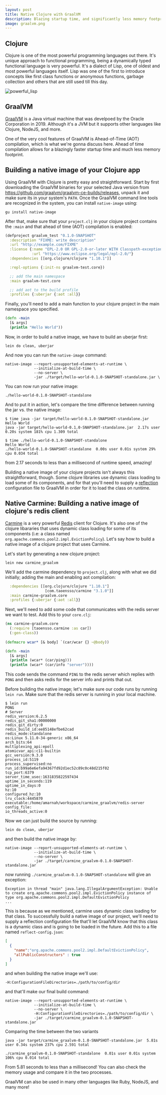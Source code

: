 ```yaml
---
layout: post
title: Native Clojure with GraalVM
description: Blazing startup time, and significantly less memory footprint
image: graalvm.png
---
```


## Clojure
Clojure is one of the most powerful programming languages out there. It's unique approach to functional programming, being a dynamically typed functional language is very powerful. It's a dialect of Lisp, one of oldest and most powerful languages itself. Lisp was one of the first to introduce concepts like first class functions or anonymous functions, garbage collection and others that are still used till this day.

![powerful_lisp](https://imgs.xkcd.com/comics/lisp_cycles.png)

## GraalVM
[GraalVM](https://www.graalvm.org/) is a Java virtual machine that was develpoed by the Oracle Corporation in 2019. Although it's a JVM but it supports other languages like Clojure, NodeJS, and more.

One of the very cool features of GraalVM is Ahead-of-Time (AOT) compilation, which is what we're gonna discuss here. Ahead of time compilation allows for a blazingly faster startup time and much less memory footprint.

## Building a native image of your Clojure app
Using GraalVM with Clojure is pretty easy and straightforward. Start by first downloading the GraalVM binaries for your selected Java version from https://github.com/graalvm/graalvm-ce-builds/releases, unpack it and make sure its in your system's `PATH`.
Once the GraalVM command line tools are recognized in the system, you can install `native-image` using:

`gu install native-image`

After that, make sure that your `project.clj` in your clojure project contains the `:main` and that ahead of time (AOT) compilation is enabled:

```clojure
(defproject graalvm_test "0.1.0-SNAPSHOT"
  :description "FIXME: write description"
  :url "http://example.com/FIXME"
  :license {:name "EPL-2.0 OR GPL-2.0-or-later WITH Classpath-exception-2.0"
            :url "https://www.eclipse.org/legal/epl-2.0/"}
  :dependencies [[org.clojure/clojure "1.10.1"]]

  :repl-options {:init-ns graalvm-test.core})

  ;; add the main namespace
  :main graalvm-test.core

  ;; add aot to the build profile
  :profiles {:uberjar {:aot :all}}
```

Finally, you'll need to add a main function to your clojure project in the main namespace you specified.

```clojure
(defn -main 
  [& args]
  (println "Hello World"))
```

Now, in order to build a native image, we have to build an uberjar first:

`lein do clean, uberjar`

And now you can run the `native-image` command:

```
native-image --report-unsupported-elements-at-runtime \
             --initialize-at-build-time \
             --no-server \
             -jar ./target/hello-world-0.1.0-SNAPSHOT-standalone.jar \
```

You can now run your native image:

`./hello-world-0.1.0-SNAPSHOT-standalone`

And to put it in action, let's compare the time difference between running the jar vs. the native image:

```
$ time java -jar target/hello-world-0.1.0-SNAPSHOT-standalone.jar
Hello World
java -jar target/hello-world-0.1.0-SNAPSHOT-standalone.jar  2.17s user 0.20s system 181% cpu 1.309 total

$ time ./hello-world-0.1.0-SNAPSHOT-standalone
Hello World
./hello-world-0.1.0-SNAPSHOT-standalone  0.00s user 0.01s system 29% cpu 0.034 total
```

from 2.17 seconds to less than a millisecond of runtime speed, amazing!

Building a native image of your clojure projects isn't always this straightforward, though. Some clojure libraries use dynamic class loading to load some of its components, and for that you'll need to supply a [reflection](https://medium.com/swlh/reflection-a-hidden-jvm-superpower-54a5a70fef0d) configuration file to GraalVM in order for it to load the class on runtime. 

## Native Carmine: Building a native image of clojure's redis client
[Carmine](https://github.com/ptaoussanis/carmine) is a very powerful [Redis](https://redis.io/) client for Clojure. It's also one of the clojure libararies that uses dynamic class loading for some of its components (i.e: a class named `org.apache.commons.pool2.impl.EvictionPolicy`). Let's say how to build a native image of a clojure project that uses Carmine.

Let's start by generating a new clojure project:

`lein new carmine_graalvm`

We'll add the carmine dependency to `project.clj`, along with what we did initially; adding the main and enabling aot compilation:

```clojure
  :dependencies [[org.clojure/clojure "1.10.1"]
                  [com.taoensso/carmine "3.1.0"]]
  :main carmine-graalvm.core
  :profiles {:uberjar {:aot :all}}
```

Next, we'll need to add some code that communicates with the redis server we want to test. Add this to your `core.clj`:

```clojure
(ns carmine-graalvm.core       
  (:require [taoensso.carmine :as car])
  (:gen-class))                
  
(defmacro wcar* [& body] `(car/wcar {} ~@body))

(defn -main                    
  [& args]                     
  (println (wcar* (car/ping)))
  (println (wcar* (car/info "server"))))
```

This code sends the command `PING` to the redis server which replies with `PONG` and then asks redis for the server info and prints that out.

Before building the native image; let's make sure our code runs by running `lein run`. Make sure that the redis server is running in your local machine.

```
$ lein run
PONG
# Server
redis_version:6.2.5
redis_git_sha1:00000000
redis_git_dirty:0
redis_build_id:ee85148efbe62cad
redis_mode:standalone
os:Linux 5.11.0-34-generic x86_64
arch_bits:64
multiplexing_api:epoll
atomicvar_api:c11-builtin
gcc_version:9.3.0
process_id:5119
process_supervised:no
run_id:b99a6e6efa94367fd92d1ec52c89c0c48d215f02
tcp_port:6379
server_time_usec:1631835822597434
uptime_in_seconds:119
uptime_in_days:0
hz:10
configured_hz:10
lru_clock:4445870
executable:/home/amarnah/workspace/carmine_graalvm/redis-server
config_file:
io_threads_active:0
```

Now we can just build the source by running: 

`lein do clean, uberjar`

and then build the native image by: 

```
native-image --report-unsupported-elements-at-runtime \
             --initialize-at-build-time \
             --no-server \
             -jar ./target/carmine_graalvm-0.1.0-SNAPSHOT-standalone.jar
```

now running `./carmine_graalvm-0.1.0-SNAPSHOT-standalone` will give an exception:

```
Exception in thread "main" java.lang.IllegalArgumentException: Unable to create org.apache.commons.pool2.impl.EvictionPolicy instance of type org.apache.commons.pool2.impl.DefaultEvictionPolicy
...
```

This is because as we mentioned, carmine uses dynamic class loading for that class. To successfully build a native image of our project, we'll need to supply a reflection configuration file that'll let GraalVM know that this class is a dynamic class and is going to be loaded in the future. Add this to a file named `reflect-config.json`:

```json
[
  {
    "name":"org.apache.commons.pool2.impl.DefaultEvictionPolicy",
    "allPublicConstructors" : true
  }
]
```

and when building the native image we'll use:

`-H:ConfigurationFileDirectories=./path/to/config/dir`

and that'll make our final build command:

```
native-image --report-unsupported-elements-at-runtime \
             --initialize-at-build-time \
             --no-server \
             -H:ConfigurationFileDirectories=./path/to/config/dir \
             -jar ./target/carmine_graalvm-0.1.0-SNAPSHOT-standalone.jar
```

Comparing the time between the two variants

```
java -jar target/carmine_graalvm-0.1.0-SNAPSHOT-standalone.jar  5.81s user 0.34s system 237% cpu 2.591 total

./carmine_graalvm-0.1.0-SNAPSHOT-standalone  0.01s user 0.01s system 106% cpu 0.014 total
```

From 5.81 seconds to less than a millisecond! You can also check the memory usage and compare it in the two processes.

GraalVM can also be used in many other languages like Ruby, NodeJS, and many more!